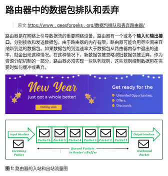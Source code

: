# 路由器中的数据包排队和丢弃

> 原文:[https://www . geesforgeks . org/数据包排队和丢弃路由器/](https://www.geeksforgeeks.org/packet-queuing-and-dropping-in-routers/)

路由器是在网络上引导数据流的重要网络设备。路由器有一个或多个**输入**和**输出接口**，分别接收和发送数据包。由于路由器的内存有限，路由器可能会用尽空间来容纳新到达的数据包。如果数据包的到达速率大于数据包从路由器内存中退出的速率，就会出现这种情况。在这种情况下，新数据包被忽略*或*旧数据包被丢弃。作为资源分配机制的一部分，路由器必须实现一些队列规则，这些规则控制数据包在需要时如何缓冲或丢弃。

[![Resolution Days 2022 GeeksforGeeks](img/11f7b6527218dede633083214c76fe24.png)](https://practice.geeksforgeeks.org/resolution-days-2022 "Resolution Days 2022 GeeksforGeeks")

![Routers queuing](img/36c2b48b06c71b7e24b694e8773f54c0.png)

**图 1:** 路由器的入站和出站流量图